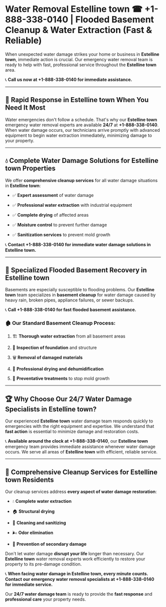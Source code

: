 # Water Removal Estelline town ☎ +1-888-338-0140 | Flooded Basement Cleanup & Water Extraction (Fast & Reliable)

When unexpected water damage strikes your home or business in **Estelline town**, immediate action is crucial. Our emergency water removal team is ready to help with fast, professional service throughout the **Estelline town** area. 

📞 **Call us now at +1-888-338-0140 for immediate assistance.**
---
## 🚀 Rapid Response in Estelline town When You Need It Most
Water emergencies don't follow a schedule. That's why our **Estelline town** emergency water removal experts are available **24/7** at **+1-888-338-0140**. When water damage occurs, our technicians arrive promptly with advanced equipment to begin water extraction immediately, minimizing damage to your property.
---
## 💧 Complete Water Damage Solutions for Estelline town Properties
We offer **comprehensive cleanup services** for all water damage situations in **Estelline town**:
- ✅ **Expert assessment** of water damage  
- ✅ **Professional water extraction** with industrial equipment  
- ✅ **Complete drying** of affected areas  
- ✅ **Moisture control** to prevent further damage  
- ✅ **Sanitization services** to prevent mold growth  
📞 **Contact +1-888-338-0140 for immediate water damage solutions in Estelline town.**
---
## 🌊 Specialized Flooded Basement Recovery in Estelline town
Basements are especially susceptible to flooding problems. Our **Estelline town** team specializes in **basement cleanup** for water damage caused by heavy rain, broken pipes, appliance failures, or sewer backups. 
📞 **Call +1-888-338-0140 for fast flooded basement assistance.**
### 🏚️ Our Standard Basement Cleanup Process:
1. 🏗️ **Thorough water extraction** from all basement areas  
2. 🔎 **Inspection of foundation** and structure  
3. 🗑️ **Removal of damaged materials**  
4. 💨 **Professional drying and dehumidification**  
5. 🚫 **Preventative treatments** to stop mold growth  
---
## 🏆 Why Choose Our 24/7 Water Damage Specialists in Estelline town?
Our experienced **Estelline town** water damage team responds quickly to emergencies with the right equipment and expertise. We understand that **fast action** is essential to minimize damage and restoration costs.
📞 **Available around the clock at +1-888-338-0140**, our **Estelline town** emergency team provides immediate assistance whenever water damage occurs. We serve all areas of **Estelline town** with efficient, reliable service.
---
## 🧹 Comprehensive Cleanup Services for Estelline town Residents
Our cleanup services address **every aspect of water damage restoration**:
- 💧 **Complete water extraction**  
- 🏠 **Structural drying**  
- 🧼 **Cleaning and sanitizing**  
- 🌬️ **Odor elimination**  
- 🚫 **Prevention of secondary damage**  
Don't let water damage **disrupt your life** longer than necessary. Our **Estelline town** water removal experts work efficiently to restore your property to its pre-damage condition.
📞 **When facing water damage in Estelline town, every minute counts. Contact our emergency water removal specialists at +1-888-338-0140 for immediate service.**
Our **24/7 water damage team** is ready to provide the **fast response** and **professional care** your property needs.
